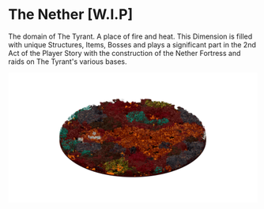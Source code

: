 # The Nether \[W.I.P]

The domain of The Tyrant. A place of fire and heat. This Dimension is filled with unique Structures, Items, Bosses and plays a significant part in the 2nd Act of the Player Story with the construction of the Nether Fortress and raids on The Tyrant's various bases.

![The Nether - Domain of The Tyrant](../../.gitbook/assets/10%nether.png)
